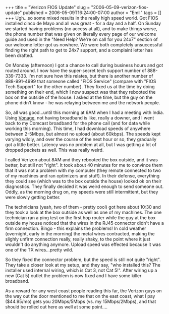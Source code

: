 +++
title = "Verizon FIOS Update"
slug = "2006-05-09-verizon-fios-update"
published = 2006-05-09T16:24:00-07:00
author = "Emil"
tags = []
+++
Ugh...so some mixed results in the really high speed world. Got FIOS
installed cinco de Mayo and all was great - for a day and a half. On
Sunday we started having problems (no access at all), and to make things
worse, the phone number that was given on literally every page of our
welcome guide and used in the "Need Help? We're on call for you 24x7"
section of our welcome letter got us nowhere. We were both completely
unsuccessful finding the right path to get to 24x7 support, and a
complaint letter has been drafted.  
  
On Monday (afternoon) I got a chance to call during business hours and
got routed around. I now have the super-secret tech support number of
888-339-7333. I'm not sure how this relates, but there is another number
of 888-991-4999 that someone called "FIOS Service" (compare with "FIOS
Tech Support" for the other number). They fixed us at the time by doing
something on their end, which I now suspect was that they rebooted the
box on the outside of the house. I asked at the time, but the guy on the
phone didn't know - he was relaying between me and the network people.  
  
So, all was good...until this morning at 6AM when I had a meeting with
India. Using [Vonage](http://www.vonage.com), not having broadband is
like, really a downer, and I went back to my Comcast broadband for the
phone call (and for data while working this morning). This time, I had
download speeds of anywhere between 2-5Mbps, but almost no upload (about
60kbps). The speeds kept varying wildly, and over the course of the next
hour or so, they gradually got a little better. Latency was no problem
at all, but I was getting a lot of dropped packets as well. This was
really weird.  
  
I called Verizon about 8AM and they rebooted the box outside, and it was
better, but still not "right". It took about 40 minutes for me to
convince them that it was not a problem with my computer (they remote
connected to two of my machines and ran optimizers and stuff). In their
defense, everything they could see (which was to the box outside the
house) looked ok on their diagnostics. They finally decided it was weird
enough to send someone out. Oddly, as the morning drug on, my speeds
were still intermittent, but they were slowly getting better.  
  
The technicians (yeah, two of them - pretty cool) got here about 10:30
and they took a look at the box outside as well as one of my machines.
The one technician ran a ping test on the first hop router while the guy
at the box outside my house noticed that the wires in the RJ45 connector
didn't have a firm connection. Bingo - this explains the problems! In
cold weather (overnight, early in the morning) the metal wires
contracted, making the slighly unfirm connection really, really shaky,
to the point where it just wouldn't do anything anymore. Upload speed
was effected because it was one of the TX wires...pretty wild.  
  
So they fixed the connector problem, but the speed is still not quite
"right". They take a closer look at my setup, and they say, "who
installed this? The installer used internal wiring, which is Cat 3, not
Cat 5!". After wiring up a new (Cat 5) outlet the problem is now fixed
and I have some killer broadband.  
  
As a reward for any west coast people reading this far, the Verizon guys
on the way out the door mentioned to me that on the east coast, what I
pay ($44.95/mo) gets you 20Mbps/5Mbps (vs. my 15Mbps/2Mbps), and that
should be rolled out here as well at some point....
